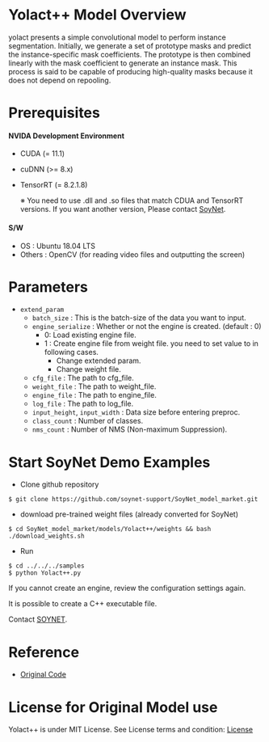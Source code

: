 # Yolact++ Model Overview
yolact presents a simple convolutional model to perform instance segmentation. Initially, we generate a set of prototype masks and predict the instance-specific mask coefficients. The prototype is then combined linearly with the mask coefficient to generate an instance mask. This process is said to be capable of producing high-quality masks because it does not depend on repooling.

# Prerequisites

#### NVIDA Development Environment
 - CUDA (= 11.1)
 - cuDNN (>= 8.x)
 - TensorRT (= 8.2.1.8)
 
    ※ You need to use .dll and .so files that match CDUA and TensorRT versions. If you want another version, Please contact [SoyNet](https://soynet.io/en/).
#### S/W
 - OS : Ubuntu 18.04 LTS
 - Others : OpenCV (for reading video files and outputting the screen)


# Parameters
 - `extend_param`
      - `batch_size` : This is the batch-size of the data you want to input.
      - `engine_serialize` : Whether or not the engine is created. (default : 0)
         - 0: Load existing engine file.
         - 1 : Create engine file from weight file. you need to set value to in following cases.
            - Change extended param.
            - Change weight file.
      - `cfg_file` : The path to cfg_file.
      - `weight_file` : The path to weight_file.
      - `engine_file` : The path to engine_file.
      - `log_file` :  The path to log_file.
      - `input_height`, `input_width` : Data size before entering preproc.
      - `class_count` : Number of classes.
      - `nms_count` : Number of NMS (Non-maximum Suppression).

# Start SoyNet Demo Examples

* Clone github repository

```
$ git clone https://github.com/soynet-support/SoyNet_model_market.git
```

* download pre-trained weight files (already converted for SoyNet)

```
$ cd SoyNet_model_market/models/Yolact++/weights && bash ./download_weights.sh
```

* Run
```
$ cd ../../../samples
$ python Yolact++.py 
```

If you cannot create an engine, review the configuration settings again.

It is possible to create a C++ executable file.

Contact [SOYNET](https://market.soymlops.com/#/contact-us).

# Reference
 - [Original Code](https://github.com/dbolya/yolact)


# License for Original Model use

Yolact++ is under MIT License. 
See License terms and condition: [License](https://github.com/dbolya/yolact/blob/master/LICENSE)
